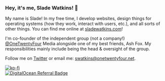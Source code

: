 ### Hey, it's me, Slade Watkins! 👀 

My name is Slade! In my free time, I develop websites, design things for operating systems (how they work, interact with users, etc.), and all sorts of other things. You can find me online at [sladewatkins.com](https://www.sladewatkins.com)!

I'm co-founder of the independent group (not a company!) [@OneTwentyFour](https://github.com/onetwentyfour) Media alongside one of my best friends, Ash Fox. My responsibilities mainly include being the head & oversight of the group.

Follow me on [Twitter](https://twitter.com/sladewatkins) or email me: [swatkins@onetwentyfour.net](mailto:swatkins@onetwentyfour.net).

[![ko-fi](https://ko-fi.com/img/githubbutton_sm.svg)](https://ko-fi.com/O4O34KS9A)  
[![DigitalOcean Referral Badge](https://web-platforms.sfo2.cdn.digitaloceanspaces.com/WWW/Badge%201.svg)](https://www.digitalocean.com/?refcode=a9649c6c2971&utm_campaign=Referral_Invite&utm_medium=Referral_Program&utm_source=badge)
